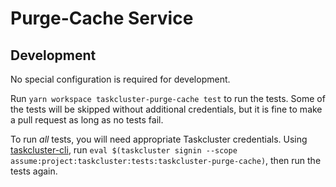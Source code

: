 # Purge-Cache Service

## Development

No special configuration is required for development.

Run `yarn workspace taskcluster-purge-cache test` to run the tests.
Some of the tests will be skipped without additional credentials, but it is fine to make a pull request as long as no tests fail.

To run *all* tests, you will need appropriate Taskcluster credentials.
Using [taskcluster-cli](https://github.com/taskcluster/taskcluster-cli), run `eval $(taskcluster signin --scope assume:project:taskcluster:tests:taskcluster-purge-cache)`, then run the tests again.
